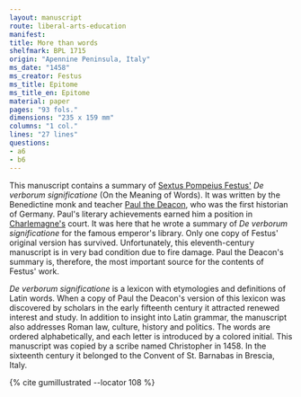 ```yaml
---
layout: manuscript
route: liberal-arts-education
manifest: 
title: More than words
shelfmark: BPL 1715
origin: "Apennine Peninsula, Italy"
ms_date: "1458"
ms_creator: Festus
ms_title: Epitome
ms_title_en: Epitome
material: paper
pages: "93 fols."
dimensions: "235 x 159 mm"
columns: "1 col."
lines: "27 lines"
questions:
- a6
- b6
---
```


This manuscript contains a summary of [Sextus Pompeius Festus'](https://en.wikipedia.org/wiki/Sextus_Pompeius_Festus) 
*De verborum significatione* (On the Meaning of Words). It was written by
the Benedictine monk and teacher [Paul the Deacon](https://en.wikipedia.org/wiki/Paul_the_Deacon), who was the
first historian of Germany. Paul's literary achievements earned him a
position in [Charlemagne's](https://en.wikipedia.org/wiki/Charlemagne)
court. It was here that he wrote a summary of *De verborum significatione* for the famous emperor's library. Only one copy of
Festus' original version has survived. Unfortunately, this
eleventh-century manuscript is in very bad condition due to fire damage.
Paul the Deacon's summary is, therefore, the most important source for
the contents of Festus' work.

*De verborum significatione* is a lexicon with etymologies and
definitions of Latin words. When a copy of Paul the Deacon's version of
this lexicon was discovered by scholars in the early fifteenth century
it attracted renewed interest and study. In addition to insight into
Latin grammar, the manuscript also addresses Roman law, culture, history
and politics. The words are ordered alphabetically, and each letter is
introduced by a colored initial. This manuscript was copied by a scribe
named Christopher in 1458. In the sixteenth century it belonged to the
Convent of St. Barnabas in Brescia, Italy.

{% cite gumillustrated --locator 108 %}